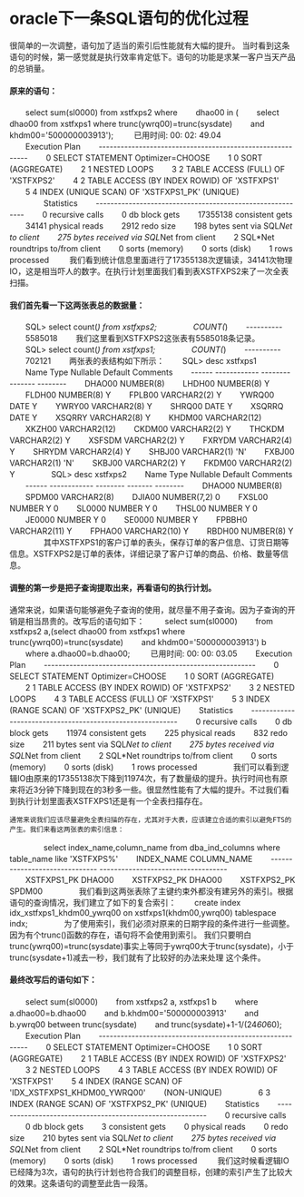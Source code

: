 # oracle下一条SQL语句的优化过程
很简单的一次调整，语句加了适当的索引后性能就有大幅的提升。
当时看到这条语句的时候，第一感觉就是执行效率肯定低下。语句的功能是求某一客户当天产品的总销量。

#### 原来的语句： 

　　select sum(sl0000) from xstfxps2 where 
　　dhao00 in ( 
　　select dhao00 from xstfxps1 where trunc(ywrq00)=trunc(sysdate) 
　　and khdm00='500000003913'); 
　　
	已用时间: 00: 02: 49.04  
　　Execution Plan 
　　---------------------------------------------------------- 
　　0 SELECT STATEMENT Optimizer=CHOOSE 
　　1 0 SORT (AGGREGATE) 
　　2 1 NESTED LOOPS 
　　3 2 TABLE ACCESS (FULL) OF 'XSTFXPS2' 
　　4 2 TABLE ACCESS (BY INDEX ROWID) OF 'XSTFXPS1' 
　　5 4 INDEX (UNIQUE SCAN) OF 'XSTFXPS1_PK' (UNIQUE) 
　　 
　　Statistics 
　　---------------------------------------------------------- 
　　0 recursive calls 
　　0 db block gets 
　　17355138 consistent gets 
　　34141 physical reads 
　　2912 redo size 
　　198 bytes sent via SQL*Net to client 
　　275 bytes received via SQL*Net from client 
　　2 SQL*Net roundtrips to/from client 
　　0 sorts (memory) 
　　0 sorts (disk) 
　　1 rows processed 
　　
	我们看到统计信息里面进行了17355138次逻辑读，34141次物理IO，这是相当吓人的数字。在执行计划里面我们看到表XSTFXPS2来了一次全表扫描。 
　　
#### 我们首先看一下这两张表总的数据量： 
　　SQL> select count(*) from xstfxps2; 
　　 
　　COUNT(*) 
　　---------- 
　　5585018 
　　我们这里看到XSTFXPS2这张表有5585018条记录。 
　　SQL> select count(*) from xstfxps1; 
　　 
　　COUNT(*) 
　　---------- 
　　702121 
　　两张表的表结构如下所示： 
　　SQL> desc xstfxps1 
　　Name Type Nullable Default Comments 
　　------ ------------ -------- ------- -------- 
　　DHAO00 NUMBER(8) 
　　LHDH00 NUMBER(8) Y 
　　FLDH00 NUMBER(8) Y 
　　FPLB00 VARCHAR2(2) Y 
　　YWRQ00 DATE Y 
　　YWRY00 VARCHAR2(8) Y 
　　SHRQ00 DATE Y 
　　XSQRRQ DATE Y 
　　XSQRRY VARCHAR2(8) Y 
　　KHDM00 VARCHAR2(12) 
　　XKZH00 VARCHAR2(12) 
　　CKDM00 VARCHAR2(2) Y 
　　THCKDM VARCHAR2(2) Y 
　　XSFSDM VARCHAR2(2) Y 
　　FXRYDM VARCHAR2(4) Y 
　　SHRYDM VARCHAR2(4) Y 
　　SHBJ00 VARCHAR2(1) 'N' 
　　FXBJ00 VARCHAR2(1) 'N' 
　　SKBJ00 VARCHAR2(2) Y 
　　FKDM00 VARCHAR2(2) Y 
　　 
　　SQL> desc xstfxps2 
　　Name Type Nullable Default Comments 
　　------ ------------ -------- ------- -------- 
　　DHAO00 NUMBER(8) 
　　SPDM00 VARCHAR2(8) 
　　DJIA00 NUMBER(7,2) 0 
　　FXSL00 NUMBER Y 0 
　　SL0000 NUMBER Y 0 
　　THSL00 NUMBER Y 0 
　　JE0000 NUMBER Y 0 
　　SE0000 NUMBER Y 
　　FPBBH0 VARCHAR2(11) Y 
　　FPHAO0 VARCHAR2(10) Y 
　　RBDH00 NUMBER(8) Y 
　　 
　　其中XSTFXPS1的客户订单的表头，保存订单的客户信息、订货日期等信息。XSTFXPS2是订单的表体，详细记录了客户订单的商品、价格、数量等信息。 
　　 
#### 调整的第一步是把子查询提取出来，再看语句的执行计划。
通常来说，如果语句能够避免子查询的使用，就尽量不用子查询。因为子查询的开销是相当昂贵的。改写后的语句如下： 
　　
	select sum(sl0000) 
　　from xstfxps2 a,(select dhao00 from xstfxps1 where trunc(ywrq00)=trunc(sysdate) 
　　and khdm00='500000003913') b 
　　where a.dhao00=b.dhao00; 
　　
	已用时间: 00: 00: 03.05 
　　Execution Plan 
　　---------------------------------------------------------- 
　　0 SELECT STATEMENT Optimizer=CHOOSE 
　　1 0 SORT (AGGREGATE) 
　　2 1 TABLE ACCESS (BY INDEX ROWID) OF 'XSTFXPS2' 
　　3 2 NESTED LOOPS 
　　4 3 TABLE ACCESS (FULL) OF 'XSTFXPS1' 
　　5 3 INDEX (RANGE SCAN) OF 'XSTFXPS2_PK' (UNIQUE) 
　　Statistics 
　　---------------------------------------------------------- 
　　0 recursive calls 
　　0 db block gets 
　　11974 consistent gets 
　　225 physical reads 
　　832 redo size 
　　211 bytes sent via SQL*Net to client 
　　275 bytes received via SQL*Net from client 
　　2 SQL*Net roundtrips to/from client 
　　0 sorts (memory) 
　　0 sorts (disk) 
　　1 rows processed 
　　 
　　我们可以看到逻辑IO由原来的17355138次下降到11974次，有了数量级的提升。执行时间也有原来将近3分钟下降到现在的3秒多一些。很显然性能有了大幅的提升。不过我们看到执行计划里面表XSTFXPS1还是有一个全表扫描存在。

	通常来说我们应该尽量避免全表扫描的存在，尤其对于大表，应该建立合适的索引以避免FTS的产生。我们来看这两张表的索引信息： 
　　 
　　select index_name,column_name from dba_ind_columns where table_name like 'XSTFXPS%' 
　　INDEX_NAME COLUMN_NAME 
　　------------------------------ ----------------------------------- 
　　XSTFXPS1_PK DHAO00 
　　XSTFXPS2_PK DHAO00 
　　XSTFXPS2_PK SPDM00 
　　 
　　我们看到这两张表除了主键约束外都没有建另外的索引。根据语句的查询情况，我们建立了如下的复合索引： 
　　create index idx_xstfxps1_khdm00_ywrq00 on xstfxps1(khdm00,ywrq00) tablespace indx; 
　　 
　　为了使用索引，我们必须对原来的日期字段的条件进行一些调整。因为有个trunc()函数的存在，语句将不会使用到索引。
	我们只要明白trunc(ywrq00)=trunc(sysdate)事实上等同于ywrq00大于trunc(sysdate)，小于trunc(sysdate+1)减去一秒，我们就有了比较好的办法来处理 这个条件。
	
#### 最终改写后的语句如下： 
　　select sum(sl0000) 
　　from xstfxps2 a, xstfxps1 b 
　　where a.dhao00=b.dhao00 
　　and b.khdm00='500000003913' 
　　and b.ywrq00 between trunc(sysdate) 
　　and trunc(sysdate)+1-1/(24*60*60); 
　　Execution Plan 
　　---------------------------------------------------------- 
　　0 SELECT STATEMENT Optimizer=CHOOSE 
　　1 0 SORT (AGGREGATE) 
　　2 1 TABLE ACCESS (BY INDEX ROWID) OF 'XSTFXPS2' 
　　3 2 NESTED LOOPS 
　　4 3 TABLE ACCESS (BY INDEX ROWID) OF 'XSTFXPS1' 
　　5 4 INDEX (RANGE SCAN) OF 'IDX_XSTFXPS1_KHDM00_YWRQ00' 
　　(NON-UNIQUE) 
　　 
　　6 3 INDEX (RANGE SCAN) OF 'XSTFXPS2_PK' (UNIQUE) 
　　Statistics 
　　---------------------------------------------------------- 
　　0 recursive calls 
　　0 db block gets 
　　3 consistent gets 
　　0 physical reads 
　　0 redo size 
　　210 bytes sent via SQL*Net to client 
　　275 bytes received via SQL*Net from client 
　　2 SQL*Net roundtrips to/from client 
　　0 sorts (memory) 
　　0 sorts (disk) 
　　1 rows processed 
　　
	我们这时候看逻辑IO已经降为3次，语句的执行计划也符合我们的调整目标，创建的索引产生了比较大的效果。这条语句的调整至此告一段落。